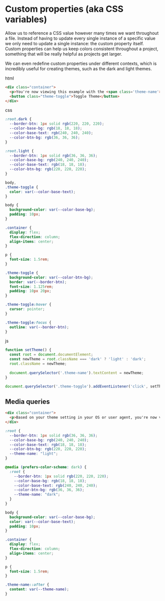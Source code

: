 # Custom properties (aka CSS variables)

Allow us to reference a CSS value however many times we want throughout a file. Instead of having to update every single instance of a specific value we only need to update a single instance: the custom property itself. Custom properties can help us keep colors consistent throughout a project, something that will be really helpful as projects get larger.

We can even redefine custom properties under different contexts, which is incredibly useful for creating themes, such as the dark and light themes.

html

```html
<div class="container">
  <p>You're now viewing this example with the <span class='theme-name'>dark</span> theme!</p>
  <button class="theme-toggle">Toggle Theme</button>
</div>
```

css

```css
:root.dark {
  --border-btn: 1px solid rgb(220, 220, 220);
  --color-base-bg: rgb(18, 18, 18);
  --color-base-text: rgb(240, 240, 240);
  --color-btn-bg: rgb(36, 36, 36);
}

:root.light {
  --border-btn: 1px solid rgb(36, 36, 36);
  --color-base-bg: rgb(240, 240, 240);
  --color-base-text: rgb(18, 18, 18);
  --color-btn-bg: rgb(220, 220, 220);
}

body,
.theme-toggle {
  color: var(--color-base-text);
}

body {
  background-color: var(--color-base-bg);
  padding: 10px;
}

.container {
  display: flex;
  flex-direction: column;
  align-items: center;
}

p {
  font-size: 1.5rem;
}

.theme-toggle {
  background-color: var(--color-btn-bg);
  border: var(--border-btn);
  font-size: 1.125rem;
  padding: 10px 20px;
}

.theme-toggle:hover {
  cursor: pointer;
}

.theme-toggle:focus {
  outline: var(--border-btn);
}
```

js

```js
function setTheme() {
  const root = document.documentElement;
  const newTheme = root.className === 'dark' ? 'light' : 'dark';
  root.className = newTheme;
  
  document.querySelector('.theme-name').textContent = newTheme;
}

document.querySelector('.theme-toggle').addEventListener('click', setTheme)
```

## Media queries

```html
<div class="container">
  <p>Based on your theme setting in your OS or user agent, you're now viewing this example with the <span class='theme-name'></span> theme!</p>
</div>
```

```css
:root {
  --border-btn: 1px solid rgb(36, 36, 36);
  --color-base-bg: rgb(240, 240, 240);
  --color-base-text: rgb(18, 18, 18);
  --color-btn-bg: rgb(220, 220, 220);
  --theme-name: "light";
}

@media (prefers-color-scheme: dark) {
  :root {
    --border-btn: 1px solid rgb(220, 220, 220);
    --color-base-bg: rgb(18, 18, 18);
    --color-base-text: rgb(240, 240, 240);
    --color-btn-bg: rgb(36, 36, 36);
    --theme-name: "dark";
  }
}

body {
  background-color: var(--color-base-bg);
  color: var(--color-base-text);
  padding: 10px;
}

.container {
  display: flex;
  flex-direction: column;
  align-items: center;
}

p {
  font-size: 1.5rem;
}

.theme-name::after {
  content: var(--theme-name);
}
```
